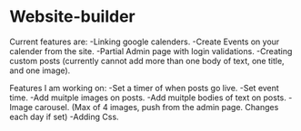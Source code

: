 # Website-builder

Current features are: 
-Linking google calenders. 
-Create Events on your calender from the site.
-Partial Admin page with login validations.
-Creating custom posts (currently cannot add more than one body of text, one title, and one image).

Features I am working on:
-Set a timer of when posts go live.
-Set event time.
-Add muitple images on posts.
-Add muitple bodies of text on posts.
-Image carousel. (Max of 4 images, push from the admin page. Changes each day if set)
-Adding Css. 
